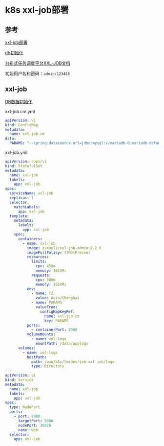 # k8s xxl-job部署

## 参考

[xxl-job部署](https://github.com/foxiswho/k8s-nacos-sentinel-rocketmq-zipkin-elasticsearch-redis-mysql/tree/master/job-xxl-job)

[db初始化](https://github.com/xuxueli/xxl-job/blob/master/doc/db/tables_xxl_job.sql)

[分布式任务调度平台XXL-JOB文档](http://www.xuxueli.com/xxl-job/)

初始用户名和密码：`admin/123456`

## xxl-job

[DB数据初始化](https://github.com/xuxueli/xxl-job/blob/master/doc/db/tables_xxl_job.sql)

xxl-job.cm.yml

```yml
apiVersion: v1
kind: ConfigMap
metadata:
  name: xxl-job-cm
data:
  PARAMS: "--spring.datasource.url=jdbc:mysql://mariadb-0.mariadb.default.svc.cluster.local:3306/xxl_job?Unicode=true&characterEncoding=UTF-8 --spring.datasource.username=root --spring.datasource.password=root "
```

xxl-job.yml

```yml
apiVersion: apps/v1
kind: StatefulSet
metadata:
  name: xxl-job
  labels:
    app: xxl-job
spec:
  serviceName: xxl-job
  replicas: 1
  selector:
    matchLabels:
      app: xxl-job
  template:
    metadata:
      labels:
        app: xxl-job
    spec:
      containers:
        - name: xxl-job
          image: xuxueli/xxl-job-admin:2.2.0
          imagePullPolicy: IfNotPresent
          resources:
            limits:
              cpu: 450m
              memory: 1024Mi
            requests:
              cpu: 400m
              memory: 1024Mi
          env:
            - name: TZ
              value: Asia/Shanghai
            - name: PARAMS
              valueFrom:
                configMapKeyRef:
                  name: xxl-job-cm
                  key: PARAMS
          ports:
            - containerPort: 8080
          volumeMounts:
            - name: vol-logs
              mountPath: /data/applogs
      volumes:
        - name: vol-logs
          hostPath:
            path: /www/k8s/foxdev/job-xxl-job/logs
            type: Directory
---
apiVersion: v1
kind: Service
metadata:
  name: xxl-job
  labels:
    app: xxl-job
spec:
  type: NodePort
  ports:
    - port: 8080
      targetPort: 8080
      nodePort: 30820
      name: web
  selector:
    app: xxl-job
```

